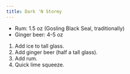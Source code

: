 ```yaml
---
title: Dark 'N Stormy
---
```


- Rum: 1.5  oz  (Gosling Black Seal, traditionally)
- Ginger beer: 4-5 oz

1. Add ice to tall glass.
1. Add ginger beer (half a tall glass).
1. Add rum.
1. Quick lime squeeze.
